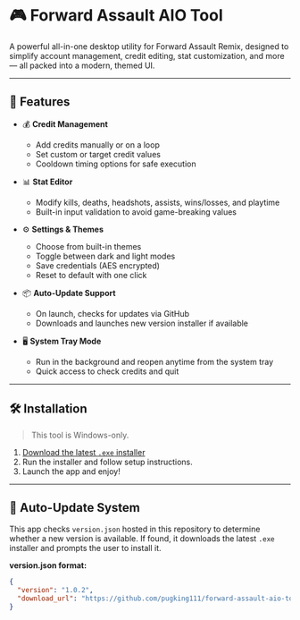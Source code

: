 # 🎮 Forward Assault AIO Tool

A powerful all-in-one desktop utility for Forward Assault Remix, designed to simplify account management, credit editing, stat customization, and more — all packed into a modern, themed UI.

---

## 🚀 Features

- 💰 **Credit Management**
  - Add credits manually or on a loop
  - Set custom or target credit values
  - Cooldown timing options for safe execution

- 📊 **Stat Editor**
  - Modify kills, deaths, headshots, assists, wins/losses, and playtime
  - Built-in input validation to avoid game-breaking values

- ⚙️ **Settings & Themes**
  - Choose from built-in themes
  - Toggle between dark and light modes
  - Save credentials (AES encrypted)
  - Reset to default with one click

- 📦 **Auto-Update Support**
  - On launch, checks for updates via GitHub
  - Downloads and launches new version installer if available

- 🖥️ **System Tray Mode**
  - Run in the background and reopen anytime from the system tray
  - Quick access to check credits and quit

---

## 🛠 Installation

> This tool is Windows-only.

1. [Download the latest `.exe` installer](https://github.com/pugking111/forward-assault-aio-tool/releases/latest)
2. Run the installer and follow setup instructions.
3. Launch the app and enjoy!

---

## 🔄 Auto-Update System

This app checks `version.json` hosted in this repository to determine whether a new version is available. If found, it downloads the latest `.exe` installer and prompts the user to install it.

**version.json format:**
```json
{
  "version": "1.0.2",
  "download_url": "https://github.com/pugking111/forward-assault-aio-tool/releases/latest/download/ForwardAssaultSetup_v1.0.2.exe"
}
